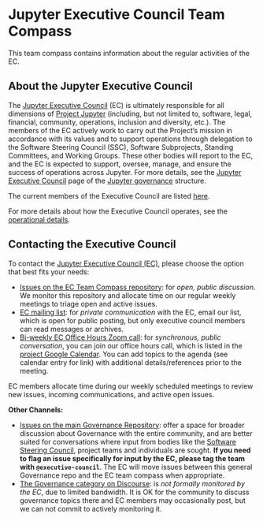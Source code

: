 # Jupyter Executive Council Team Compass

This team compass contains information about the regular activities of the EC.

## About the Jupyter Executive Council

The [Jupyter Executive Council](https://jupyter.org/governance/executive_council.html) (EC) is ultimately responsible for all dimensions of [Project Jupyter](https://jupyter.org/) (including, but not limited to, software, legal, financial, community, operations, inclusion and diversity, etc.). The members of the EC actively work to carry out the Project’s mission in accordance with its values and to support operations through delegation to the Software Steering Council (SSC), Software Subprojects, Standing Committees, and Working Groups. These other bodies will report to the EC, and the EC is expected to support, oversee, manage, and ensure the success of operations across Jupyter. For more details, see the [Jupyter Executive Council](https://jupyter.org/governance/executive_council.html) page of the [Jupyter governance](https://jupyter.org/governance) structure.

The current members of the Executive Council are listed [here](https://jupyter.org/about#executive-council-members).

For more details about how the Executive Council operates, see the [operational details](operations).

## Contacting the Executive Council

To contact the [Jupyter Executive Council (EC)](https://jupyter.org/about#executive-council-members), please choose the option that best fits your needs:

* [Issues on the EC Team Compass repository](https://github.com/jupyter/executive-council-team-compass/issues): for _open, public discussion_. We monitor this repository and allocate time on our regular weekly meetings to triage open and active issues.
* [EC mailing list](mailto:jupyter-executive-council@googlegroups.com): for _private communication_ with the EC, email our list, which is open for public posting, but only executive council members can read messages or archives.
* [Bi-weekly EC Office Hours Zoom call](https://zoom.us/j/2264645576?pwd=c0JZTHlNdS9Sek9vdzR3aTJ4SzFTQT09): for _synchronous, public conversation_, you can join our office hours call, which is listed in the [project Google Calendar](https://jupyter.org/community#calendar). You can add topics to the agenda (see calendar entry for link) with additional details/references prior to the meeting.

EC members allocate time during our weekly scheduled meetings to review new issues, incoming communications, and active open issues.

**Other Channels:**
* [Issues on the main Governance Repository](https://github.com/jupyter/governance): offer a space for broader discussion about Governance with the entire community, and are better suited for conversations where input from bodies like the [Software Steering Council](https://jupyter.org/governance/software_steering_council.html), project teams and individuals are sought. **If you need to flag an issue specifically for input by the EC, please tag the team with `@executive-council`**.  The EC will move issues between this general Governance repo and the EC team compass when appropriate.
* [The Governance category on Discourse](https://discourse.jupyter.org/c/meta/governance/23): is _not formally monitored by the EC_, due to limited bandwidth. It is OK for the community to discuss governance topics there and EC members may occasionally post, but we can not commit to actively monitoring it.
